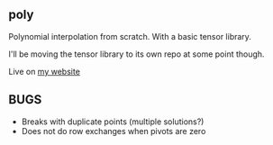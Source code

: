 ## poly

Polynomial interpolation from scratch. With a basic tensor library.

I'll be moving the tensor library to its own repo at some point though.

Live on [my website](https://uli.rocks/posts/poly)


## BUGS
- Breaks with duplicate points (multiple solutions?)
- Does not do row exchanges when pivots are zero

